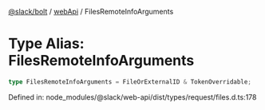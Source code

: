 [@slack/bolt](../../../../index.md) / [webApi](../index.md) / FilesRemoteInfoArguments

# Type Alias: FilesRemoteInfoArguments

```ts
type FilesRemoteInfoArguments = FileOrExternalID & TokenOverridable;
```

Defined in: node\_modules/@slack/web-api/dist/types/request/files.d.ts:178
